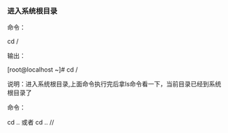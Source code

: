 ### 进入系统根目录

命令：

cd / 

输出：

[root@localhost ~]# cd /   

说明：进入系统根目录,上面命令执行完后拿ls命令看一下，当前目录已经到系统根目录了 

命令：

cd .. 或者 cd .. //